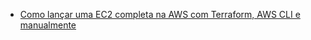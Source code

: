 
- [Como lançar uma EC2 completa na AWS com Terraform, AWS CLI e manualmente](https://www.youtube.com/watch?v=Ohro_hF7-rU)
